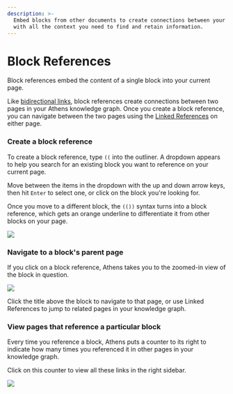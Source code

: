 ```yaml
---
description: >-
  Embed blocks from other documents to create connections between your pages
  with all the context you need to find and retain information.
---
```


# Block References

Block references embed the content of a single block into your current page. 

Like [bidirectional links](bidirectional-links.md), block references create connections between two pages in your Athens knowledge graph. Once you create a block reference, you can navigate between the two pages using the [Linked References](bidirectional-links.md#linked-references) on either page.

### Create a block reference

To create a block reference, type `((` into the outliner. A dropdown appears to help you search for an existing block you want to reference on your current page.

Move between the items in the dropdown with the up and down arrow keys, then hit `Enter` to select one, or click on the block you're looking for.

Once you move to a different block, the `(())` syntax turns into a block reference, which gets an orange underline to differentiate it from other blocks on your page.

![](../../../.gitbook/assets/blocks_embed.png)

### Navigate to a block's parent page

If you click on a block reference, Athens takes you to the zoomed-in view of the block in question.

![](../../../.gitbook/assets/block-reference_zoom.png)

Click the title above the block to navigate to that page, or use Linked References to jump to related pages in your knowledge graph.

### View pages that reference a particular block

Every time you reference a block, Athens puts a counter to its right to indicate how many times you referenced it in other pages in your knowledge graph.

Click on this counter to view all these links in the right sidebar.

![](../../../.gitbook/assets/block-reference_links.png)

